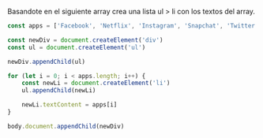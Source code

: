Basandote en el siguiente array crea una lista ul > li con los textos del array.

```js
const apps = ['Facebook', 'Netflix', 'Instagram', 'Snapchat', 'Twitter'];

const newDiv = document.createElement('div')
const ul = document.createElement('ul')

newDiv.appendChild(ul)

for (let i = 0; i < apps.length; i++) {
    const newLi = document.createElement('li')
    ul.appendChild(newLi)

    newLi.textContent = apps[i]
}

body.document.appendChild(newDiv)
```